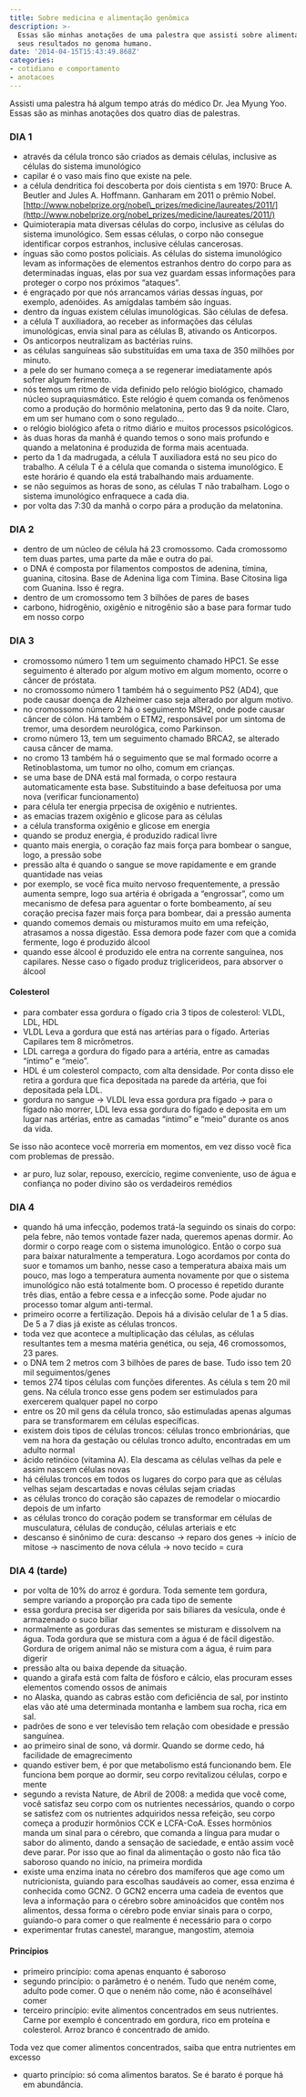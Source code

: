 ```yaml
---
title: Sobre medicina e alimentação genômica
description: >-
  Essas são minhas anotações de uma palestra que assisti sobre alimentação e
  seus resultados no genoma humano.
date: '2014-04-15T15:43:49.868Z'
categories:
- cotidiano e comportamento
- anotacoes
---
```


Assisti uma palestra há algum tempo atrás do médico Dr. Jea Myung Yoo. Essas são as minhas anotações dos quatro dias de palestras.

### **DIA 1**

*   através da célula tronco são criados as demais células, inclusive as células do sistema imunológico
*   capilar é o vaso mais fino que existe na pele.
*   a célula dendritica foi descoberta por dois cientista s em 1970: Bruce A. Beutler and Jules A. Hoffmann. Ganharam em 2011 o prêmio Nobel. [http://www.nobelprize.org/nobel\_prizes/medicine/laureates/2011/](http://www.nobelprize.org/nobel_prizes/medicine/laureates/2011/)
*   Quimioterapia mata diversas células do corpo, inclusive as células do sistema imunológico. Sem essas células, o corpo não consegue identificar corpos estranhos, inclusive células cancerosas.
*   ínguas são como postos policiais. As células do sistema imunológico levam as informações de elementos estranhos dentro do corpo para as determinadas ínguas, elas por sua vez guardam essas informações para proteger o corpo nos próximos “ataques”.
*   é engraçado por que nós arrancamos várias dessas ínguas, por exemplo, adenóides. As amígdalas também são ínguas.
*   dentro da ínguas existem células imunológicas. São células de defesa.
*   a célula T auxiliadora, ao receber as informações das células imunológicas, envia sinal para as células B, ativando os Anticorpos.
*   Os anticorpos neutralizam as bactérias ruins.
*   as células sanguíneas são substituídas em uma taxa de 350 milhões por minuto.
*   a pele do ser humano começa a se regenerar imediatamente após sofrer algum ferimento.
*   nós temos um ritmo de vida definido pelo relógio biológico, chamado núcleo supraquiasmático. Este relógio é quem comanda os fenômenos como a produção do hormônio melatonina, perto das 9 da noite. Claro, em um ser humano com o sono regulado…
*   o relógio biológico afeta o ritmo diário e muitos processos psicológicos.
*   às duas horas da manhã é quando temos o sono mais profundo e quando a melatonina é produzida de forma mais acentuada.
*   perto da 1 da madrugada, a célula T auxiliadora está no seu pico do trabalho. A célula T é a célula que comanda o sistema imunológico. E este horário é quando ela está trabalhando mais arduamente.
*   se não seguimos as horas de sono, as células T não trabalham. Logo o sistema imunológico enfraquece a cada dia.
*   por volta das 7:30 da manhã o corpo pára a produção da melatonina.

### **DIA 2**

*   dentro de um núcleo de célula há 23 cromossomo. Cada cromossomo tem duas partes, uma parte da mãe e outra do pai.
*   o DNA é composta por filamentos compostos de adenina, tímina, guanina, citosina. Base de Adenina liga com Tímina. Base Citosina liga com Guanina. Isso é regra.
*   dentro de um cromossomo tem 3 bilhões de pares de bases
*   carbono, hidrogênio, oxigênio e nitrogênio são a base para formar tudo em nosso corpo

### **DIA 3**

*   cromossomo número 1 tem um seguimento chamado HPC1. Se esse seguimento é alterado por algum motivo em algum momento, ocorre o câncer de próstata.
*   no cromossomo número 1 também há o seguimento PS2 (AD4), que pode causar doença de Alzheimer caso seja alterado por algum motivo.
*   no cromossomo número 2 há o seguimento MSH2, onde pode causar câncer de cólon. Há também o ETM2, responsável por um sintoma de tremor, uma desordem neurológica, como Parkinson.
*   cromo número 13, tem um seguimento chamado BRCA2, se alterado causa câncer de mama.
*   no cromo 13 também há o seguimento que se mal formado ocorre a Retinoblastoma, um tumor no olho, comum em crianças.
*   se uma base de DNA está mal formada, o corpo restaura automaticamente esta base. Substituindo a base defeituosa por uma nova (verificar funcionamento)
*   para célula ter energia prpecisa de oxigênio e nutrientes.
*   as emacias trazem oxigênio e glicose para as células
*   a célula transforma oxigênio e glicose em energia
*   quando se produz energia, é produzido radical livre
*   quanto mais energia, o coração faz mais força para bombear o sangue, logo, a pressão sobe
*   pressão alta é quando o sangue se move rapidamente e em grande quantidade nas veias
*   por exemplo, se você fica muito nervoso frequentemente, a pressão aumenta sempre, logo sua artéria é obrigada a “engrossar”, como um mecanismo de defesa para aguentar o forte bombeamento, aí seu coração precisa fazer mais força para bombear, dai a pressão aumenta
*   quando comemos demais ou misturamos muito em uma refeição, atrasamos a nossa digestão. Essa demora pode fazer com que a comida fermente, logo é produzido álcool
*   quando esse álcool é produzido ele entra na corrente sanguínea, nos capilares. Nesse caso o fígado produz triglicerideos, para absorver o álcool

#### **Colesterol**

*   para combater essa gordura o fígado cria 3 tipos de colesterol: VLDL, LDL, HDL
*   VLDL Leva a gordura que está nas artérias para o fígado. Arterias Capilares tem 8 micrômetros.
*   LDL carrega a gordura do fígado para a artéria, entre as camadas “íntimo” e “meio”.
*   HDL é um colesterol compacto, com alta densidade. Por conta disso ele retira a gordura que fica depositada na parede da artéria, que foi depositada pela LDL.
*   gordura no sangue -> VLDL leva essa gordura pra fígado -> para o fígado não morrer, LDL leva essa gordura do fígado e deposita em um lugar nas artérias, entre as camadas “íntimo” e “meio” durante os anos da vida.

Se isso não acontece você morreria em momentos, em vez disso você fica com problemas de pressão.

*   ar puro, luz solar, repouso, exercício, regime conveniente, uso de água e confiança no poder divino são os verdadeiros remédios

### **DIA 4**

*   quando há uma infecção, podemos tratá-la seguindo os sinais do corpo: pela febre, não temos vontade fazer nada, queremos apenas dormir. Ao dormir o corpo reage com o sistema imunológico. Então o corpo sua para baixar naturalmente a temperatura. Logo acordamos por conta do suor e tomamos um banho, nesse caso a temperatura abaixa mais um pouco, mas logo a temperatura aumenta novamente por que o sistema imunológico não está totalmente bom. O processo é repetido durante três dias, então a febre cessa e a infecção some. Pode ajudar no processo tomar algum anti-termal.
*   primeiro ocorre a fertilização. Depois há a divisão celular de 1 a 5 dias. De 5 a 7 dias já existe as células troncos.
*   toda vez que acontece a multiplicação das células, as células resultantes tem a mesma matéria genética, ou seja, 46 cromossomos, 23 pares.
*   o DNA tem 2 metros com 3 bilhões de pares de base. Tudo isso tem 20 mil seguimentos/genes
*   temos 274 tipos células com funções diferentes. As célula s tem 20 mil gens. Na célula tronco esse gens podem ser estimulados para exercerem qualquer papel no corpo
*   entre os 20 mil gens da célula tronco, são estimuladas apenas algumas para se transformarem em células específicas.
*   existem dois tipos de células troncos: células tronco embrionárias, que vem na hora da gestação ou células tronco adulto, encontradas em um adulto normal
*   ácido retinóico (vitamina A). Ela descama as células velhas da pele e assim nascem células novas
*   há células troncos em todos os lugares do corpo para que as células velhas sejam descartadas e novas células sejam criadas
*   as células tronco do coração são capazes de remodelar o miocardio depois de um infarto
*   as células tronco do coração podem se transformar em células de musculatura, células de condução, células arteriais e etc
*   descanso é sinônimo de cura: descanso -> reparo dos genes -> início de mitose -> nascimento de nova célula -> novo tecido = cura

### **DIA 4 (tarde)**

*   por volta de 10% do arroz é gordura. Toda semente tem gordura, sempre variando a proporção pra cada tipo de semente
*   essa gordura precisa ser digerida por sais biliares da vesícula, onde é armazenado o suco biliar
*   normalmente as gorduras das sementes se misturam e dissolvem na água. Toda gordura que se mistura com a água é de fácil digestão. Gordura de origem animal não se mistura com a água, é ruim para digerir
*   pressão alta ou baixa depende da situação.
*   quando a girafa está com falta de fósforo e cálcio, elas procuram esses elementos comendo ossos de animais
*   no Alaska, quando as cabras estão com deficiência de sal, por instinto elas vão até uma determinada montanha e lambem sua rocha, rica em sal.
*   padrões de sono e ver televisão tem relação com obesidade e pressão sanguínea.
*   ao primeiro sinal de sono, vá dormir. Quando se dorme cedo, há facilidade de emagrecimento
*   quando estiver bem, é por que metabolismo está funcionando bem. Ele funciona bem porque ao dormir, seu corpo revitalizou células, corpo e mente
*   segundo a revista Nature, de Abril de 2008: a medida que você come, você satisfaz seu corpo com os nutrientes necessários, quando o corpo se satisfez com os nutrientes adquiridos nessa refeição, seu corpo começa a produzir hormônios CCK e LCFA-CoA. Esses hormônios manda um sinal para o cérebro, que comanda a língua para mudar o sabor do alimento, dando a sensação de saciedade, e então assim você deve parar. Por isso que ao final da alimentação o gosto não fica tão saboroso quando no início, na primeira mordida
*   existe uma enzima inata no cérebro dos mamíferos que age como um nutricionista, guiando para escolhas saudáveis ao comer, essa enzima é conhecida como GCN2. O GCN2 encerra uma cadeia de eventos que leva a informação para o cérebro sobre aminoácidos que contêm nos alimentos, dessa forma o cérebro pode enviar sinais para o corpo, guiando-o para comer o que realmente é necessário para o corpo
*   experimentar frutas canestel, marangue, mangostim, atemoia

#### **Princípios**

*   primeiro princípio: coma apenas enquanto é saboroso
*   segundo princípio: o parâmetro é o neném. Tudo que neném come, adulto pode comer. O que o neném não come, não é aconselhável comer
*   terceiro princípio: evite alimentos concentrados em seus nutrientes. Carne por exemplo é concentrado em gordura, rico em proteína e colesterol. Arroz branco é concentrado de amido.

Toda vez que comer alimentos concentrados, saiba que entra nutrientes em excesso

*   quarto princípio: só coma alimentos baratos. Se é barato é porque há em abundância.